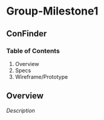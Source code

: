 # Group-Milestone1

## ConFinder

### Table of Contents
1. Overview
2. Specs
3. Wireframe/Prototype

## **Overview**

*Description*
